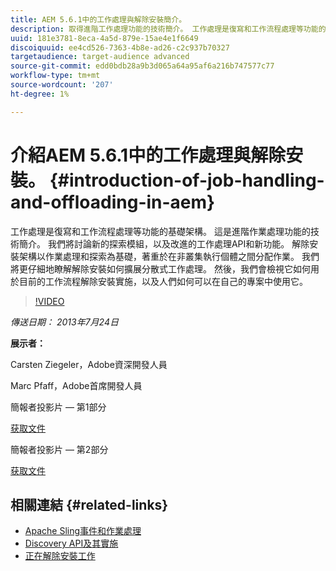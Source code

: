 ```yaml
---
title: AEM 5.6.1中的工作處理與解除安裝簡介。
description: 取得進階工作處理功能的技術簡介。 工作處理是復寫和工作流程處理等功能的基礎架構。 瞭解探索模組以及改進的工作處理API和新功能。
uuid: 181e3781-8eca-4a5d-879e-15ae4e1f6649
discoiquuid: ee4cd526-7363-4b8e-ad26-c2c937b70327
targetaudience: target-audience advanced
source-git-commit: edd0bdb28a9b3d065a64a95af6a216b747577c77
workflow-type: tm+mt
source-wordcount: '207'
ht-degree: 1%

---
```


# 介紹AEM 5.6.1中的工作處理與解除安裝。 {#introduction-of-job-handling-and-offloading-in-aem}

工作處理是復寫和工作流程處理等功能的基礎架構。 這是進階作業處理功能的技術簡介。 我們將討論新的探索模組，以及改進的工作處理API和新功能。 解除安裝架構以作業處理和探索為基礎，著重於在非叢集執行個體之間分配作業。 我們將更仔細地瞭解解除安裝如何擴展分散式工作處理。 然後，我們會檢視它如何用於目前的工作流程解除安裝實施，以及人們如何可以在自己的專案中使用它。

>[!VIDEO](https://video.tv.adobe.com/v/19580/?quality=9)

*傳送日期： 2013年7月24日*

**展示者：**

Carsten Ziegeler，Adobe資深開發人員

Marc Pfaff，Adobe首席開發人員

簡報者投影片 — 第1部分

[获取文件](assets/jobhandling.pdf)

簡報者投影片 — 第2部分

[获取文件](assets/offloading.pdf)

## 相關連結 {#related-links}

* [Apache Sling事件和作業處理](http://sling.apache.org/documentation/bundles/apache-sling-eventing-and-job-handling.html)
* [Discovery API及其實施](http://sling.apache.org/documentation/bundles/discovery-api-and-impl.html)
* [正在解除安裝工作](http://docs.adobe.com/docs/en/cq/current/deploying/offloading.html)
